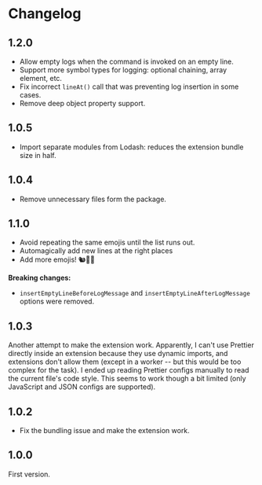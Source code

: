 # Changelog

## 1.2.0

- Allow empty logs when the command is invoked on an empty line.
- Support more symbol types for logging: optional chaining, array element, etc.
- Fix incorrect `lineAt()` call that was preventing log insertion in some cases.
- Remove deep object property support.

## 1.0.5

- Import separate modules from Lodash: reduces the extension bundle size in half.

## 1.0.4

- Remove unnecessary files form the package.

## 1.1.0

- Avoid repeating the same emojis until the list runs out.
- Automagically add new lines at the right places
- Add more emojis! 🐿️🦐🍋

**Breaking changes:**

- `insertEmptyLineBeforeLogMessage` and `insertEmptyLineAfterLogMessage` options were removed.

## 1.0.3

Another attempt to make the extension work. Apparently, I can't use Prettier directly inside an extension because they use dynamic imports, and extensions don't allow them (except in a worker -- but this would be too complex for the task). I ended up reading Prettier configs manually to read the current file's code style. This seems to work though a bit limited (only JavaScript and JSON configs are supported).

## 1.0.2

- Fix the bundling issue and make the extension work.

## 1.0.0

First version.
